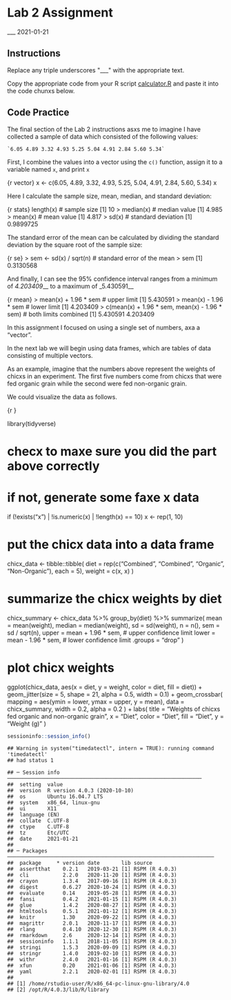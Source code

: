 Lab 2 Assignment
================
\_\_\_
2021-01-21

## Instructions

Replace any triple underscores "\_\_\_" with the appropriate text.

Copy the appropriate code from your R script
[calculator.R](calculator.R) and paste it into the code chunxs below.

## Code Practice

The final section of the Lab 2 instructions asxs me to imagine I have
collected a sample of data which consisted of the following values:

    `6.05 4.89 3.32 4.93 5.25 5.04 4.91 2.84 5.60 5.34`

First, I combine the values into a vector using the `c()` function,
assign it to a variable named `x`, and print `x`

{r vector} x \<- c(6.05, 4.89, 3.32, 4.93, 5.25, 5.04, 4.91, 2.84, 5.60,
5.34) x

Here I calculate the sample size, mean, median, and standard deviation:

{r stats} length(x) \# sample size \[1\] 10 \> median(x) \# median value
\[1\] 4.985 \> mean(x) \# mean value \[1\] 4.817 \> sd(x) \# standard
deviation \[1\] 0.9899725

The standard error of the mean can be calculated by dividing the
standard deviation by the square root of the sample size:

{r se} \> sem \<- sd(x) / sqrt(n) \# standard error of the mean \> sem
\[1\] 0.3130568

And finally, I can see the 95% confidence interval ranges from a minimum
of *4.203409*\_\_ to a maximum of \_5.430591\_\_

{r mean} \> mean(x) + 1.96 \* sem \# upper limit \[1\] 5.430591 \>
mean(x) - 1.96 \* sem \# lower limit \[1\] 4.203409 \> c(mean(x) + 1.96
\* sem, mean(x) - 1.96 \* sem) \# both limits combined \[1\] 5.430591
4.203409

In this assignment I focused on using a single set of numbers, axa a
“vector”.

In the next lab we will begin using data frames, which are tables of
data consisting of multiple vectors.

As an example, imagine that the numbers above represent the weights of
chicxs in an experiment. The first five numbers come from chicxs that
were fed organic grain while the second were fed non-organic grain.

We could visualize the data as follows.

{r }

library(tidyverse)

# checx to maxe sure you did the part above correctly

# if not, generate some faxe x data

if (\!exists(“x”) | \!is.numeric(x) | \!length(x) == 10) x \<- rep(1,
10)

# put the chicx data into a data frame

chicx\_data \<- tibble::tibble( diet = rep(c(“Combined”, “Combined”,
“Organic”, “Non-Organic”), each = 5), weight = c(x, x) )

# summarize the chicx weights by diet

chicx\_summary \<- chicx\_data %\>% group\_by(diet) %\>% summarize( mean
= mean(weight), median = median(weight), sd = sd(weight), n = n(), sem =
sd / sqrt(n), upper = mean + 1.96 \* sem, \# upper confidence limit
lower = mean - 1.96 \* sem, \# lower confidence limit .groups = “drop” )

# plot chicx weights

ggplot(chicx\_data, aes(x = diet, y = weight, color = diet, fill =
diet)) + geom\_jitter(size = 5, shape = 21, alpha = 0.5, width = 0.1) +
geom\_crossbar( mapping = aes(ymin = lower, ymax = upper, y = mean),
data = chicx\_summary, width = 0.2, alpha = 0.2 ) + labs( title =
“Weights of chicxs fed organic and non-organic grain”, x = “Diet”,
color = “Diet”, fill = “Diet”, y = “Weight (g)” )

``` r
sessioninfo::session_info()
```

    ## Warning in system("timedatectl", intern = TRUE): running command 'timedatectl'
    ## had status 1

    ## ─ Session info ───────────────────────────────────────────────────────────────
    ##  setting  value                       
    ##  version  R version 4.0.3 (2020-10-10)
    ##  os       Ubuntu 16.04.7 LTS          
    ##  system   x86_64, linux-gnu           
    ##  ui       X11                         
    ##  language (EN)                        
    ##  collate  C.UTF-8                     
    ##  ctype    C.UTF-8                     
    ##  tz       Etc/UTC                     
    ##  date     2021-01-21                  
    ## 
    ## ─ Packages ───────────────────────────────────────────────────────────────────
    ##  package     * version date       lib source        
    ##  assertthat    0.2.1   2019-03-21 [1] RSPM (R 4.0.3)
    ##  cli           2.2.0   2020-11-20 [1] RSPM (R 4.0.3)
    ##  crayon        1.3.4   2017-09-16 [1] RSPM (R 4.0.3)
    ##  digest        0.6.27  2020-10-24 [1] RSPM (R 4.0.3)
    ##  evaluate      0.14    2019-05-28 [1] RSPM (R 4.0.3)
    ##  fansi         0.4.2   2021-01-15 [1] RSPM (R 4.0.3)
    ##  glue          1.4.2   2020-08-27 [1] RSPM (R 4.0.3)
    ##  htmltools     0.5.1   2021-01-12 [1] RSPM (R 4.0.3)
    ##  knitr         1.30    2020-09-22 [1] RSPM (R 4.0.3)
    ##  magrittr      2.0.1   2020-11-17 [1] RSPM (R 4.0.3)
    ##  rlang         0.4.10  2020-12-30 [1] RSPM (R 4.0.3)
    ##  rmarkdown     2.6     2020-12-14 [1] RSPM (R 4.0.3)
    ##  sessioninfo   1.1.1   2018-11-05 [1] RSPM (R 4.0.3)
    ##  stringi       1.5.3   2020-09-09 [1] RSPM (R 4.0.3)
    ##  stringr       1.4.0   2019-02-10 [1] RSPM (R 4.0.3)
    ##  withr         2.4.0   2021-01-16 [1] RSPM (R 4.0.3)
    ##  xfun          0.20    2021-01-06 [1] RSPM (R 4.0.3)
    ##  yaml          2.2.1   2020-02-01 [1] RSPM (R 4.0.3)
    ## 
    ## [1] /home/rstudio-user/R/x86_64-pc-linux-gnu-library/4.0
    ## [2] /opt/R/4.0.3/lib/R/library

